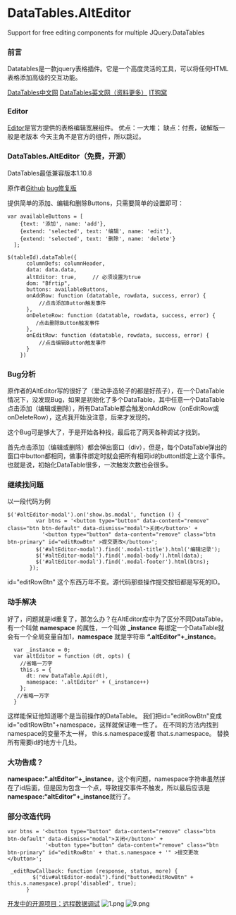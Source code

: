 # DataTables.AltEditor
Support for free editing components for multiple JQuery.DataTables


### 前言
Datatables是一款jquery表格插件。它是一个高度灵活的工具，可以将任何HTML表格添加高级的交互功能。

[DataTables中文网](http://www.datatables.club/)
[DataTables英文网（资料更多）](https://datatables.net/)
[IT狗窝](http://itgowo.com)
### Editor
[Editor](https://editor.datatables.net/)是官方提供的表格编辑宽展组件。
优点：一大堆；
缺点：付费，破解版一般是老版本
今天主角不是官方的组件，所以跳过。

### DataTables.AltEditor（免费，开源）

DataTables最低兼容版本1.10.8

原作者[Github](https://github.com/KasperOlesen/DataTable-AltEditor)
[bug修复版](https://github.com/itgowo/DataTables.AltEditor)

提供简单的添加、编辑和删除Buttons，只需要简单的设置即可：
```
var availableButtons = [
    {text: '添加', name: 'add'},
    {extend: 'selected', text: '编辑', name: 'edit'},
    {extend: 'selected', text: '删除', name: 'delete'}
  ];
```
```  
$(tableId).dataTable({
      columnDefs: columnHeader,
      data: data.data,
      altEditor: true,     // 必须设置为true
      dom: "Bfrtip",
      buttons: availableButtons,
      onAddRow: function (datatable, rowdata, success, error) {
          //点击添加Button触发事件
      },
      onDeleteRow: function (datatable, rowdata, success, error) {
         /点击删除Button触发事件
      },
      onEditRow: function (datatable, rowdata, success, error) {
          //点击编辑Button触发事件
      }
    })
```


### Bug分析
原作者的AltEditor写的很好了（爱动手造轮子的都是好孩子），在一个DataTable情况下，没发现Bug，如果是初始化了多个DataTable，其中任意一个DataTable点击添加（编辑或删除），所有DataTable都会触发onAddRow（onEditRow或onDeleteRow），这点我开始没注意，后来才发现的。

这个Bug可是够大了，于是开始各种找，最后花了两天各种调试才找到。

首先点击添加（编辑或删除）都会弹出窗口（div），但是，每个DataTable弹出的窗口中button都相同，做事件绑定时就会把所有相同id的button绑定上这个事件。也就是说，初始化DataTable很多，一次触发次数也会很多。

### 继续找问题
以一段代码为例
 ```
 $('#altEditor-modal').on('show.bs.modal', function () {
          var btns = '<button type="button" data-content="remove" class="btn btn-default" data-dismiss="modal">关闭</button>' +
            '<button type="button" data-content="remove" class="btn btn-primary" id="editRowBtn" >提交更改</button>';
          $('#altEditor-modal').find('.modal-title').html('编辑记录');
          $('#altEditor-modal').find('.modal-body').html(data);
          $('#altEditor-modal').find('.modal-footer').html(btns);
        });
```
id="editRowBtn" 这个东西万年不变。源代码那些操作提交按钮都是写死的ID。

### 动手解决

好了，问题就是id重复了，那怎么办？在AltEditor库中为了区分不同DataTable，有一个叫做 **namespace** 的属性，一个叫做 **_instance** 每绑定一个DataTable就会有一个全局变量自加1，**namespace** 就是字符串 **“.altEditor"+_instance**。

``` 
  var _instance = 0;
  var altEditor = function (dt, opts) {
    //省略一万字
    this.s = {
      dt: new DataTable.Api(dt),
      namespace: '.altEditor' + (_instance++)
    };
   //省略一万字
  }
```
这样能保证他知道哪个是当前操作的DataTable。
我们把id="editRowBtn"变成id="editRowBtn"+namespace，这样就保证唯一性了。
在不同的方法内找到namespace的变量不太一样， this.s.namespace或者 that.s.namespace。
替换所有需要id的地方十几处。

### 大功告成？
**namespace:".altEditor"+_instance**，这个有问题，namespace字符串虽然拼在了id后面，但是因为包含一个点，导致提交事件不触发，所以最后应该是**namespace:“altEditor"+_instance**就行了。
### 部分改造代码
```
var btns = '<button type="button" data-content="remove" class="btn btn-default" data-dismiss="modal">关闭</button>' +
            '<button type="button" data-content="remove" class="btn btn-primary" id="editRowBtn' + that.s.namespace + '" >提交更改</button>';

 _editRowCallback: function (response, status, more) {
        $("div#altEditor-modal").find("button#editRowBtn" + this.s.namespace).prop('disabled', true);
      }
```

[开发中的开源项目：远程数据调试](https://www.jianshu.com/p/75c2e4f9fde3)
![1.png](https://upload-images.jianshu.io/upload_images/3213604-871579b0e8c90820.png?imageMogr2/auto-orient/strip%7CimageView2/2/w/1240)
![9.png](https://upload-images.jianshu.io/upload_images/3213604-c257a3d999d561ff.png?imageMogr2/auto-orient/strip%7CimageView2/2/w/1240)
